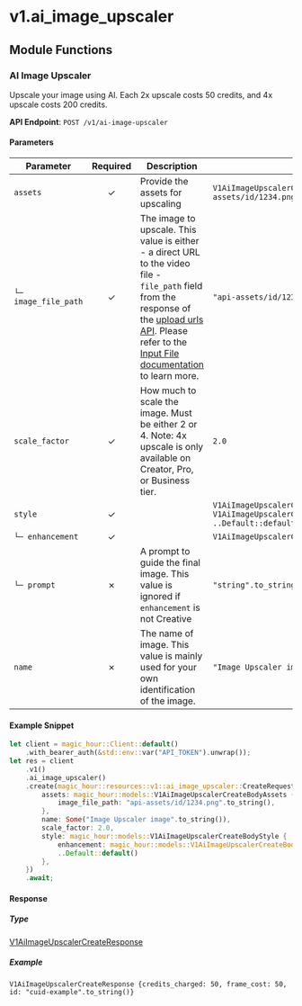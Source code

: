 # v1.ai_image_upscaler

## Module Functions

### AI Image Upscaler <a name="create"></a>

Upscale your image using AI. Each 2x upscale costs 50 credits, and 4x upscale costs 200 credits.

**API Endpoint**: `POST /v1/ai-image-upscaler`

#### Parameters

| Parameter | Required | Description | Example |
|-----------|:--------:|-------------|--------|
| `assets` | ✓ | Provide the assets for upscaling | `V1AiImageUpscalerCreateBodyAssets {image_file_path: "api-assets/id/1234.png".to_string()}` |
| `└─ image_file_path` | ✓ | The image to upscale. This value is either - a direct URL to the video file - `file_path` field from the response of the [upload urls API](https://docs.magichour.ai/api-reference/files/generate-asset-upload-urls).  Please refer to the [Input File documentation](https://docs.magichour.ai/api-reference/files/generate-asset-upload-urls#input-file) to learn more.  | `"api-assets/id/1234.png".to_string()` |
| `scale_factor` | ✓ | How much to scale the image. Must be either 2 or 4.              Note: 4x upscale is only available on Creator, Pro, or Business tier. | `2.0` |
| `style` | ✓ |  | `V1AiImageUpscalerCreateBodyStyle {enhancement: V1AiImageUpscalerCreateBodyStyleEnhancementEnum::Balanced, ..Default::default()}` |
| `└─ enhancement` | ✓ |  | `V1AiImageUpscalerCreateBodyStyleEnhancementEnum::Balanced` |
| `└─ prompt` | ✗ | A prompt to guide the final image. This value is ignored if `enhancement` is not Creative | `"string".to_string()` |
| `name` | ✗ | The name of image. This value is mainly used for your own identification of the image. | `"Image Upscaler image".to_string()` |

#### Example Snippet

```rust
let client = magic_hour::Client::default()
    .with_bearer_auth(&std::env::var("API_TOKEN").unwrap());
let res = client
    .v1()
    .ai_image_upscaler()
    .create(magic_hour::resources::v1::ai_image_upscaler::CreateRequest {
        assets: magic_hour::models::V1AiImageUpscalerCreateBodyAssets {
            image_file_path: "api-assets/id/1234.png".to_string(),
        },
        name: Some("Image Upscaler image".to_string()),
        scale_factor: 2.0,
        style: magic_hour::models::V1AiImageUpscalerCreateBodyStyle {
            enhancement: magic_hour::models::V1AiImageUpscalerCreateBodyStyleEnhancementEnum::Balanced,
            ..Default::default()
        },
    })
    .await;
```

#### Response

##### Type
[V1AiImageUpscalerCreateResponse](/src/models/v1_ai_image_upscaler_create_response.rs)

##### Example
`V1AiImageUpscalerCreateResponse {credits_charged: 50, frame_cost: 50, id: "cuid-example".to_string()}`


